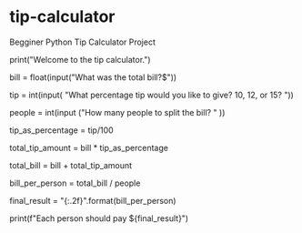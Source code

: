 # tip-calculator
Begginer Python Tip Calculator Project


print("Welcome to the tip calculator.")

bill = float(input("What was the total bill?$"))

tip = int(input( "What percentage tip would you like to give? 10, 12, or 15? "))

people = int(input ("How many people to split the bill? " ))

tip_as_percentage = tip/100

total_tip_amount = bill * tip_as_percentage

total_bill = bill + total_tip_amount

bill_per_person = total_bill / people

final_result = "{:.2f}".format(bill_per_person)

print(f"Each person should pay ${final_result}")

